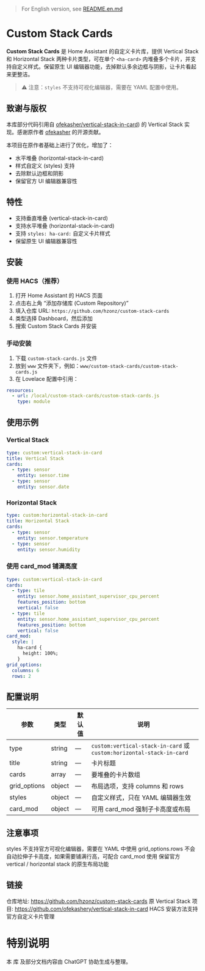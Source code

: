 > For English version, see [README.en.md](README.en.md)

# Custom Stack Cards

**Custom Stack Cards** 是 Home Assistant 的自定义卡片库，提供 Vertical Stack 和 Horizontal Stack 两种卡片类型，可在单个 `<ha-card>` 内堆叠多个卡片，并支持自定义样式。保留原生 UI 编辑器功能，去掉默认多余边框与阴影，让卡片看起来更整洁。

> ⚠️ 注意：`styles` 不支持可视化编辑器，需要在 YAML 配置中使用。

## 致谢与版权

本库部分代码引用自 [ofekasher/vertical-stack-in-card](https://github.com/ofekashery/vertical-stack-in-card)) 的 Vertical Stack 实现。感谢原作者 [ofekasher](https://github.com/ofekasher) 的开源贡献。

本项目在原作者基础上进行了优化，增加了：
- 水平堆叠 (horizontal-stack-in-card)
- 样式自定义 (styles) 支持
- 去除默认边框和阴影
- 保留官方 UI 编辑器兼容性

## 特性

- 支持垂直堆叠 (vertical-stack-in-card)
- 支持水平堆叠 (horizontal-stack-in-card)
- 支持 `styles: ha-card:` 自定义卡片样式
- 保留原生 UI 编辑器兼容性

## 安装

### 使用 HACS（推荐）

1. 打开 Home Assistant 的 HACS 页面
2. 点击右上角 “添加存储库 (Custom Repository)”
3. 填入仓库 URL: `https://github.com/hzonz/custom-stack-cards`
4. 类型选择 Dashboard，然后添加
5. 搜索 Custom Stack Cards 并安装

### 手动安装

1. 下载 `custom-stack-cards.js` 文件
2. 放到 `www` 文件夹下，例如：`www/custom-stack-cards/custom-stack-cards.js`
3. 在 Lovelace 配置中引用：
```yaml
resources:
  - url: /local/custom-stack-cards/custom-stack-cards.js
    type: module
```
## 使用示例

### Vertical Stack
```yaml
type: custom:vertical-stack-in-card
title: Vertical Stack
cards:
  - type: sensor
    entity: sensor.time
  - type: sensor
    entity: sensor.date
```
### Horizontal Stack
```yaml
type: custom:horizontal-stack-in-card
title: Horizontal Stack
cards:
  - type: sensor
    entity: sensor.temperature
  - type: sensor
    entity: sensor.humidity
```
### 使用 card_mod 铺满高度
```yaml
type: custom:vertical-stack-in-card
cards:
  - type: tile
    entity: sensor.home_assistant_supervisor_cpu_percent
    features_position: bottom
    vertical: false
  - type: tile
    entity: sensor.home_assistant_supervisor_cpu_percent
    features_position: bottom
    vertical: false
card_mod:
  style: |
    ha-card {
      height: 100%;
    }
grid_options:
  columns: 6
  rows: 2
```
## 配置说明
| 参数            | 类型     | 默认值 | 说明                                                                  |
| ------------- | ------ | --- | ------------------------------------------------------------------- |
| type          | string | —   | `custom:vertical-stack-in-card` 或 `custom:horizontal-stack-in-card` |
| title         | string | —   | 卡片标题                                                                |
| cards         | array  | —   | 要堆叠的卡片数组                                                            |
| grid\_options | object | —   | 布局选项，支持 columns 和 rows                                              |
| styles        | object | —   | 自定义样式，只在 YAML 编辑器生效                                                 |
| card\_mod     | object | —   | 可用 card\_mod 强制子卡高度或布局                                              |

## 注意事项
styles 不支持官方可视化编辑器，需要在 YAML 中使用
grid_options.rows 不会自动拉伸子卡高度，如果需要铺满行高，可配合 card_mod 使用
保留官方 vertical / horizontal stack 的原生布局功能

## 链接
仓库地址: https://github.com/hzonz/custom-stack-cards
原 Vertical Stack 项目: https://github.com/ofekashery/vertical-stack-in-card
HACS 安装方法支持官方自定义卡片管理

# 特别说明
本 库 及部分文档内容由 ChatGPT 协助生成与整理。
